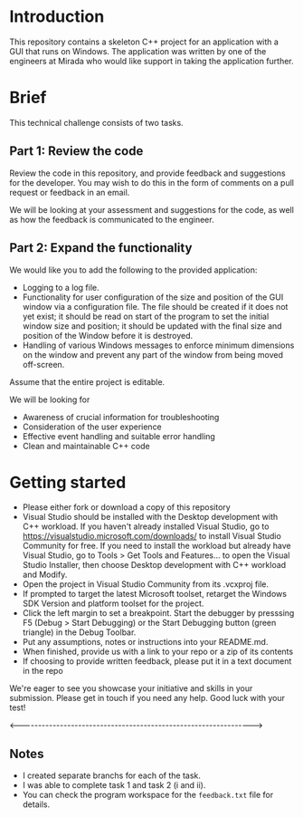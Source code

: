 # Introduction
This repository contains a skeleton C++ project for an application with a GUI that runs on Windows. The application was written by one of the engineers at Mirada who would like support in taking the application further.

# Brief
This technical challenge consists of two tasks.

## Part 1: Review the code
Review the code in this repository, and provide feedback and suggestions for the developer. You may wish to do this in the form of comments on a pull request or feedback in an email.

We will be looking at your assessment and suggestions for the code, as well as how the feedback is communicated to the engineer. 

## Part 2: Expand the functionality
We would like you to add the following to the provided application:
- Logging to a log file.
- Functionality for user configuration of the size and position of the GUI window via a configuration file. The file should be created if it does not yet exist; it should be read on start of the program to set the initial window size and position; it should be updated with the final size and position of the Window before it is destroyed.
- Handling of various Windows messages to enforce minimum dimensions on the window and prevent any part of the window from being moved off-screen.

Assume that the entire project is editable. 

We will be looking for
- Awareness of crucial information for troubleshooting
- Consideration of the user experience
- Effective event handling and suitable error handling
- Clean and maintainable C++ code

# Getting started
- Please either fork or download a copy of this repository
- Visual Studio should be installed with the Desktop development with C++ workload. If you haven't already installed Visual Studio, go to https://visualstudio.microsoft.com/downloads/ to install Visual Studio Community for free. If you need to install the workload but already have Visual Studio, go to Tools > Get Tools and Features... to open the Visual Studio Installer, then choose Desktop development with C++ workload and Modify.
- Open the project in Visual Studio Community from its .vcxproj file.
- If prompted to target the latest Microsoft toolset, retarget the Windows SDK Version and platform toolset for the project.
- Click the left margin to set a breakpoint. Start the debugger by presssing F5 (Debug > Start Debugging) or the Start Debugging button (green triangle) in the Debug Toolbar.
- Put any assumptions, notes or instructions into your README.md. 
- When finished, provide us with a link to your repo or a zip of its contents 
- If choosing to provide written feedback, please put it in a text document in the repo 

We're eager to see you showcase your initiative and skills in your submission. Please get in touch if you need any help. Good luck with your test!

<---------------------------------------------------------------->
## Notes
- I created separate branchs for each of the task.
- I was able to complete task 1 and task 2 (i and ii).
- You can check the program workspace for the `feedback.txt` file for details.

